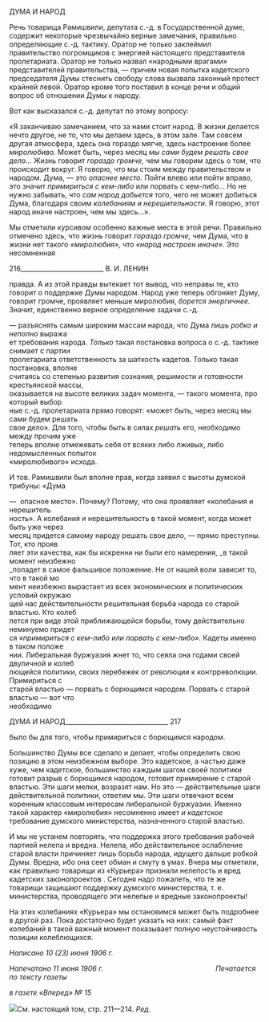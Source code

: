 ДУМА И НАРОД

Речь товарища Рамишвили, депутата с.-д. в Государственной думе, содержит неко­торые чрезвычайно верные замечания, правильно определяющие с.-д. тактику. Оратор не только заклеймил правительство погромщиков с энергией настоящего представителя пролетариата. Оратор не только назвал «народными врагами» представителей прави­тельства, — причем новая попытка кадетского председателя Думы стеснить свободу слова вызвала законный протест крайней левой. Оратор кроме того поставил в конце речи и общий вопрос об отношении Думы к народу.

Вот как высказался с.-д. депутат по этому вопросу:

«Я заканчиваю замечанием, что за нами стоит народ. В жизни делается нечто другое, не то, что мы делаем здесь, в этом зале. Там совсем другая атмосфера, здесь она гораздо мягче, здесь настроение более _миролюбиво._ Может быть, через месяц _мы сами будем решать свое дело..._ Жизнь говорит _гораздо гром­че,_ чем мы говорим здесь о том, что происходит вокруг. Я говорю, что мы стоим между правительством и народом. Дума, — это _опаснее место._ Пойти влево или пойти вправо, это значит _примириться с кем-либо_ или порвать с кем-либо... Но не нужно забывать, что _сам народ добьется_ того, чего не может до­биться Дума, благодаря своим _колебаниям и нерешительности._ Я говорю, этот народ иначе настроен, чем мы здесь...».

Мы отметили курсивом особенно важные места в этой речи. Правильно отмечено здесь, что жизнь говорит _гораздо громче,_ чем Дума, что в жизни нет такого _«миролю­бия»,_ что _«народ настроен иначе»._ Это несомненная

  

216__________________________ В. И. ЛЕНИН

правда. А из этой правды вытекает тот вывод, что неправы те, кто говорит о поддержке Думы народом. Народ уже теперь обгоняет Думу, говорит громче, проявляет меньше миролюбия, _борется энергичнее._ Значит, единственно верное определение задачи с.-д.

— разъяснять самым широким массам народа, что Дума лишь _робко и неполно_ выража­  
ет требования народа. _Только_ такая постановка вопроса о с.-д. тактике снимает с партии  
пролетариата ответственность за шаткость кадетов. Только такая постановка, вполне  
считаясь со степенью развития сознания, решимости и готовности крестьянской массы,  
оказывается на высоте великих задач момента, — такого момента, про который выбор­  
ные с.-д. пролетариата прямо говорят: «может быть, через месяц мы сами будем решать  
свое дело». Для того, чтобы быть в силах _решать_ его, необходимо между прочим уже  
теперь вполне отмежевать себя от всяких либо лживых, либо недомысленных попыток  
«миролюбивого» исхода.

И тов. Рамишвили был вполне прав, когда заявил с высоты думской трибуны: «Дума

—  опасное место». Почему? Потому, что она проявляет «колебания и нерешитель­  
ность». А колебания и нерешительность в такой момент, когда может быть уже через  
месяц придется самому народу решать свое дело, — прямо преступны. Тот, кто прояв­  
ляет эти качества, как бы искренни ни были его намерения, _в такой момент неизбежно  
_попадет в самое фальшивое положение. Не от нашей воли зависит то, что в такой мо­  
мент неизбежно вырастает из всех экономических и политических условий окружаю­  
щей нас действительности решительная борьба народа со старой властью. Кто колеб­  
лется при виде этой приближающейся борьбы, тому действительно неминуемо придет­  
ся _«примириться с кем-либо или порвать с кем-либо»._ Кадеты именно в таком положе­  
нии. Либеральная буржуазия жнет то, что сеяла она годами своей двуличной и колеб­  
лющейся политики, своих перебежек от революции к контрреволюции. Примириться с  
старой властью — порвать с борющимся народом. Порвать с старой властью — вот что  
необходимо

  

ДУМА И НАРОД________________________________ 217

было бы для того, чтобы примириться с борющимся народом.

Большинство Думы все сделало и делает, чтобы определить свою позицию в этом неизбежном выборе. Это кадетское, а частью даже хуже, чем кадетское, большинство каждым шагом своей политики готовит разрыв с борющимся народом, готовит прими­рение с старой властью. Эти шаги мелки, возразят нам. Но это — действительные шаги действительной политики, ответим мы. Эти шаги отвечают всем коренным классовым интересам либеральной буржуазии. Именно такой характер «миролюбия» несомненно имеет _и кадетское_ требование думского министерства, назначенного старой властью.

И мы не устанем повторять, что поддержка этого требования рабочей партией неле­па и вредна. Нелепа, ибо действительное ослабление старой власти причиняет лишь борьба народа, идущего дальше робкой Думы. Вредна, ибо она сеет обман и смуту в умах. Вчера мы отметили, как правильно товарищи из «Курьера» признали нелепость и вред кадетских законопроектов . Сегодня надо пожалеть, что те же товарищи защища­ют поддержку думского министерства, т. е. министерства, проводящего эти нелепые и вредные законопроекты!

На этих колебаниях «Курьера» мы остановимся может быть подробнее в другой раз. Пока достаточно будет указать на них: самый факт колебаний в такой важный момент показывает полную неустойчивость позиции колеблющихся.

_Написано 10 (23) июня 1906 г._

_Напечатано 11 июня 1906 г.                                                         Печатается по тексту газеты_

_в газете «Вперед» № 15_

![](file:///C:/Users/bot32/AppData/Local/Temp/msohtmlclip1/01/clip_image001.png)См. настоящий том, стр. 211—214. _Ред._